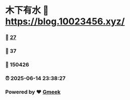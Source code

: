 # 木下有水 :link: https://blog.10023456.xyz/ 
### :page_facing_up: [27](https://blog.10023456.xyz//tag.html) 
### :speech_balloon: 37 
### :hibiscus: 150426 
### :alarm_clock: 2025-06-14 23:38:27 
### Powered by :heart: [Gmeek](https://github.com/Meekdai/Gmeek)
